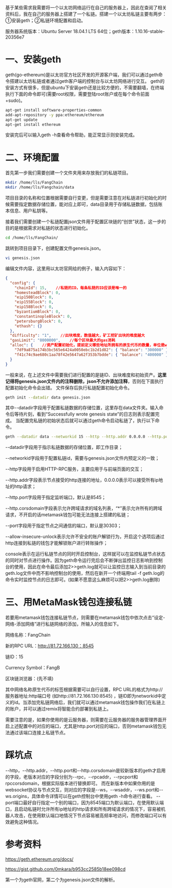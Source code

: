 基于某些需求我需要将一个以太坊网络运行在自己的服务器上，因此在查阅了相关资料后，我在自己的服务器上搭建了一个私链。搭建一个以太坊私链主要有两步：①安装geth；②私链环境配置和启动。

服务器系统版本：Ubuntu Server 18.04.1 LTS 64位；geth版本：1.10.16-stable-20356e7

# 一、安装geth

geth(go-ethereum)是以太坊官方社区开发的开源客户端，我们可以通过geth命令搭建以太坊私链或者通过geth客户端的控制台与以太坊网络进行交互。
geth的安装方式有很多，但是ubuntu下安装geth还是比较方便的，不需要翻墙，在终端执行下面的命令即可(需要root权限，需要登陆root账户或在每个命令前面+sudo)。

```bash
apt-get install software-properties-common
add-apt-repository -y ppa:ethereum/ethereum
apt-get update
apt-get install ethereum
```

安装完后可以输入geth -h查看命令帮助，能正常显示则安装完成。



# 二、环境配置

首先第一步我们需要创建一个文件夹用来存放我们的私链项目。

```bash
mkdir /home/lls/FangChain
mkdir /home/lls/Fangchain/data
```

项目目录的名称和位置根据需要自行变更，但是需要注意在对私链进行初始化的时候需要指定数据存储位置，能对应上即可，data目录用于存储私链数据，包括账本信息、用户私钥等。


接着我们需要创建一个私链配置json文件用于配置区块链的“创世”状态，这一步的目的是根据需求对私链的状态进行初始化。

```bash
cd /home/lls/FangChain/
```

跳转到项目目录下，创建配置文件genesis.json。

```bash
vi genesis.json
```


编辑文件内容，这里用以太坊官网给的例子，输入内容如下：

```json
{
  "config": {
    "chainId": 15,    //私链的ID，每条私链的ID应该是唯一的
    "homesteadBlock": 0,
    "eip150Block": 0,
    "eip155Block": 0,
    "eip158Block": 0,
    "byzantiumBlock": 0,
    "constantinopleBlock": 0,
    "petersburgBlock": 0,
    "ethash": {}
  },
  "difficulty": "1",    //出块难度，数值越大，矿工挖矿出块的难度越大
  "gasLimit": "8000000",    //每个区块最大的gas消耗
  "alloc": {    //资产配置初始化，提前定义哪些地址所拥有的原生代币的数量，单位是wei
    "7df9a875a174b3bc565e6424a0050ebc1b2d1d82": { "balance": "300000" },
    "f41c74c9ae680c1aa78f42e5647a62f353b7bdde": { "balance": "400000" }
  }
}
```

一般来说，在上述文件中需要我们进行配置的是链ID、出块难度和初始资产。**这里记得将genesis.json文件内的注释删除，json不允许添加注释**，否则在下面执行配置初始化命令会出错。
文件保存后执行私链配置初始化命令。

```bash
geth init --datadir data genesis.json
```

其中--datadir字段用于配置私链数据的存储位置，这里存在data文件夹。输入命令后等待片刻，看到“Successfully wrote genesis state”的日志则表示配置完成。
当配置完私链的初始状态后就可以通过geth命令启动私链了，执行以下命令。

```bash
geth --datadir data --networkid 15 --http --http.addr 0.0.0.0 --http.port 8545 --http.corsdomain "*" --port 30305 --allow-insecure-unlock console 2>>geth.log
```

--datadir字段用于指示私链数据的存储位置，即工作目录；

--networkid字段用于配置私链id，需要与genesis.json文件内预定义的一致；

--http字段用于启用HTTP-RPC服务，主要应用于与前端页面的交互；

--http.addr字段表示节点接受的http连接的地址，0.0.0.0表示可以接受所有ip地址的http请求；

--http.port字段用于指定监听端口，默认是8545；

--http.corsdomain字段表示允许跨域请求的域名列表，“*”表示允许所有的跨域请求，不开启的话metamask钱包可能无法连接上搭建的私链；

--port字段用于指定节点之间通信的端口，默认是30303；

--allow-insecure-unlock表示允许不安全的账户解锁行为，开启这个选项后通过http连接到私链的钱包才能解锁账户进行转账操作；

console表示在运行私链节点的同时开启控制台，这样就可以在监控私链节点状态的同时对节点进行操作。因为geth命令运行完后会不断弹出监控日志影响到控制台的使用，因此在命令最后添加2>>geth.log就可以让监控日志输入到当前目录的geth.log文件中而不影响控制台的使用，然后在新开一个终端用tail -f geth.log的命令实时监控节点的日志即可。(如果不愿意这么麻烦可以把2>>geth.log删除)



# 三、用MetaMask钱包连接私链

若要用metamask钱包连接私链节点，则需要在metamask钱包中依次点击“设定-网络-添加网络”进行私链网络的添加，所输入的信息如下。

网络名称：FangChain

新的RPC URL：http://81.72.166.130：8545

链ID：15

Currency Symbol：FangB

区块链浏览器：(先不填)

其中网络名称原生代币的标签根据需要可以自行设置，RPC URL的格式为http://服务器地址:http端口号 (如http://81.72.166.130:8545) ，链ID即为networkid中定义的id。当添加完私链网络后，我们就可以通过metamask钱包操作我们在私链上的账户，并可以通过remix将智能合约部署到私链上。

需要注意的是，如果你使用的是云服务器，则需要在云服务器的服务器管理界面开启上述配置中的对应的端口，尤其是http.port对应的端口，否则metamask钱包无法通过该端口连接上私链节点。



# 踩坑点

--http，--http.addr，--http.port和--http.corsdomain是较新版本的geth才启用的字段，老版本对应的字段分别为--rpc，--rpcaddr，--rpcport和rpccorsdomain，根据实际版本进行替换即可。
而在新版本中如果你用的是websocket协议与节点交互，则对应的字段是--ws，--wsaddr，--ws.port和--ws.origins，具体命令详情可以在geth控制台中使用geth -h命令进行查看。
--port端口最好自行指定一个别的端口，因为8545端口为默认端口，在使用默认端口，且启动私链时允许所有ip地址的http请求和所有跨域请求的情况下，容易被机器人攻击，在使用默认端口地情况下节点容易被高频率地访问，而修改端口可以有效避免这种情况。



# 参考资料

https://geth.ethereum.org/docs/

https://gist.github.com/0mkara/b953cc2585b18ee098cd

第一个为geth官网，第二个为genesis.json文件的解析。
